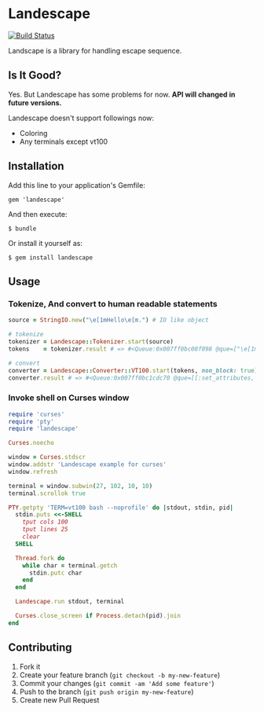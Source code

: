 # Landescape

[![Build Status](https://travis-ci.org/hibariya/landescape.png?branch=master)](https://travis-ci.org/hibariya/landescape)

Landscape is a library for handling escape sequence.

## Is It Good?

Yes. But Landescape has some problems for now.
**API will changed in future versions.**

Landescape doesn't support followings now:

* Coloring
* Any terminals except vt100

## Installation

Add this line to your application's Gemfile:

    gem 'landescape'

And then execute:

    $ bundle

Or install it yourself as:

    $ gem install landescape

## Usage

### Tokenize, And convert to human readable statements

```ruby
source = StringIO.new("\e[1mHello\e[m.") # IO like object

# tokenize
tokenizer = Landescape::Tokenizer.start(source)
tokens    = tokenizer.result # => #<Queue:0x007ff0bc08f098 @que=["\e[1m", "H", "e", "l", "l", "o", "\e[m", "."], (snip...)>

# convert
converter = Landescape::Converter::VT100.start(tokens, non_block: true)
converter.result # => #<Queue:0x007ff0bc1cdc70 @que=[[:set_attributes, 1], [:print, "H"], [:print, "e"], [:print, "l"], [:print, "l"], [:print, "o"], [:exit_attribute_mode], [:print, "."]], (snip...)>
```

### Invoke shell on Curses window

```ruby
require 'curses'
require 'pty'
require 'landescape'

Curses.noecho

window = Curses.stdscr
window.addstr 'Landescape example for curses'
window.refresh

terminal = window.subwin(27, 102, 10, 10)
terminal.scrollok true

PTY.getpty 'TERM=vt100 bash --noprofile' do |stdout, stdin, pid|
  stdin.puts <<-SHELL
    tput cols 100
    tput lines 25
    clear
  SHELL

  Thread.fork do
    while char = terminal.getch
      stdin.putc char
    end
  end

  Landescape.run stdout, terminal

  Curses.close_screen if Process.detach(pid).join
end
```

## Contributing

1. Fork it
2. Create your feature branch (`git checkout -b my-new-feature`)
3. Commit your changes (`git commit -am 'Add some feature'`)
4. Push to the branch (`git push origin my-new-feature`)
5. Create new Pull Request
